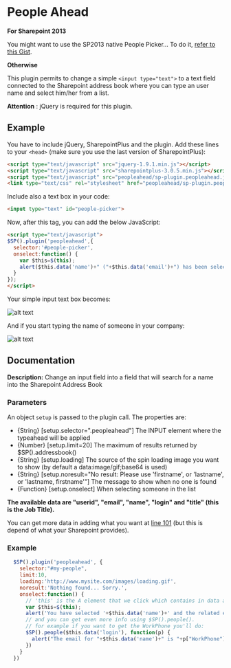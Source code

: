 People Ahead
============

**For Sharepoint 2013**

You might want to use the SP2013 native People Picker... To do it, [refer to this Gist](https://gist.github.com/Aymkdn/5925efc9f4fecccc40612c6a5db7efc9).

**Otherwise**

This plugin permits to change a simple `<input type="text">` to a text field connected to the Sharepoint address book where you can type an user name and select him/her from a list.

**Attention** : jQuery is required for this plugin.

Example
-------

You have to include jQuery, SharepointPlus and the plugin. Add these lines to your `<head>` (make sure you use the last version of SharepointPlus):
````html
<script type="text/javascript" src="jquery-1.9.1.min.js"></script>
<script type="text/javascript" src="sharepointplus-3.0.5.min.js"></script>
<script type="text/javascript" src="peopleahead/sp-plugin.peopleahead.js"></script>
<link type="text/css" rel="stylesheet" href="peopleahead/sp-plugin.peopleahead.css">
````

Include also a text box in your code:
````html
<input type="text" id="people-picker">
````

Now, after this tag, you can add the below JavaScript:

````html
<script type="text/javascript">
$SP().plugin('peopleahead',{
  selector:'#people-picker',
  onselect:function() {
    var $this=$(this);
    alert($this.data('name')+" ("+$this.data('email')+") has been selected");
  }
});
</script>
````


Your simple input text box becomes:

![alt text](https://raw.github.com/Aymkdn/SharepointPlus/master/plugins/peopleahead/example/_1.png "Textbox")

And if you start typing the name of someone in your company:

![alt text](https://raw.github.com/Aymkdn/SharepointPlus/master/plugins/peopleahead/example/_2.png "Textbox")

Documentation
-------------

**Description:** Change an input field into a field that will search for a name into the Sharepoint Address Book

### Parameters

An object `setup` is passed to the plugin call.
The properties are:
* {String} [setup.selector=".peopleahead"] The INPUT element where the typeahead will be applied
* {Number} [setup.limit=20] The maximum of results returned by $SP().addressbook()
* {String} [setup.loading] The source of the spin loading image you want to show (by default a data:image/gif;base64 is used)
* {String} [setup.noresult="No result: Please use 'firstname', or 'lastname', or 'lastname, firstname'"] The message to show when no one is found
* {Function} [setup.onselect] When selecting someone in the list

**The available data are "userid", "email", "name", "login" and "title" (this is the Job Title).**

You can get more data in adding what you want at [line 101](https://github.com/Aymkdn/SharepointPlus/blob/master/plugins/peopleahead/sp-plugin.peopleahead.js#L101) (but this is depend of what your Sharepoint provides).

### Example

````javascript
  $SP().plugin('peopleahead', {
    selector:"#my-people",
    limit:10,
    loading:'http://www.mysite.com/images/loading.gif',
    noresult:'Nothing found... Sorry.',
    onselect:function() {
      // 'this' is the A element that we click which contains in data attribute the "userid", "email", "name", "login" and "title"
      var $this=$(this);
      alert('You have selected '+$this.data('name')+' and the related email is '+$this.data('email'));
      // and you can get even more info using $SP().people().
      // for example if you want to get the WorkPhone you'll do:
      $SP().people($this.data('login'), function(p) {
        alert("The email for "+$this.data('name')+" is "+p["WorkPhone"])
      })
    }
  })
````
